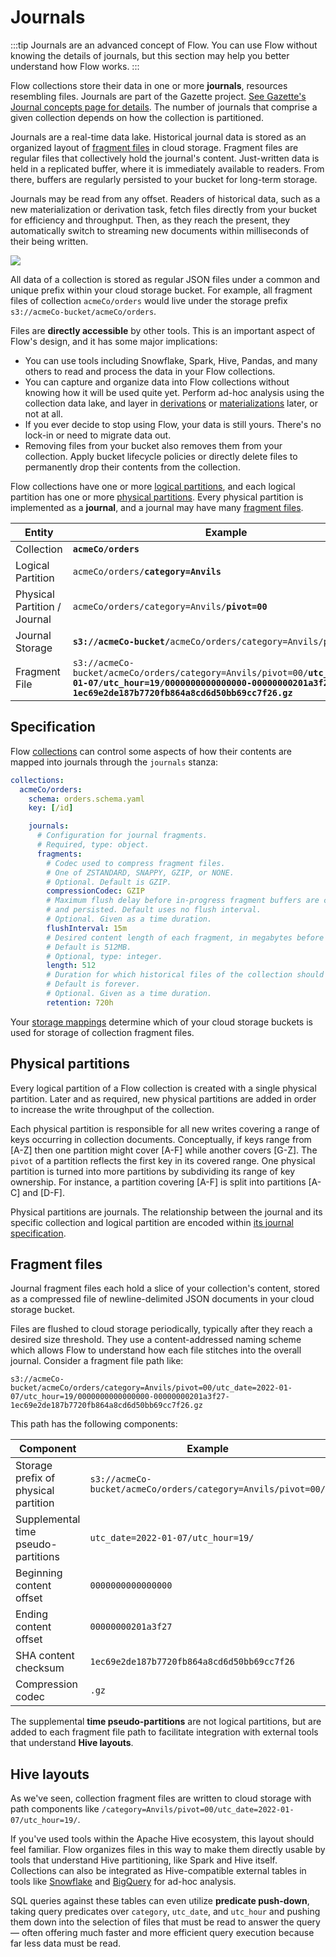 # Journals

:::tip
Journals are an advanced concept of Flow.
You can use Flow without knowing the details of journals,
but this section may help you better understand how Flow works.
:::

Flow collections store their data in one or more **journals**,
resources resembling files.
Journals are part of the Gazette project.
[See Gazette's Journal concepts page for details](
https://gazette.readthedocs.io/en/latest/brokers-concepts.html#journals).
The number of journals that comprise a given collection depends
on how the collection is partitioned.

Journals are a real-time data lake.
Historical journal data is stored as an organized layout of
[fragment files](#fragment-files) in cloud storage.
Fragment files are regular files that collectively hold the journal's content.
Just-written data is held in a replicated buffer,
where it is immediately available to readers.
From there, buffers are regularly persisted
to your bucket for long-term storage.

Journals may be read from any offset.
Readers of historical data,
such as a new materialization or derivation task,
fetch files directly from your bucket for efficiency and throughput.
Then, as they reach the present, they automatically switch to
streaming new documents within milliseconds of their being written.

![](<journals.svg>)

All data of a collection is stored as regular JSON files
under a common and unique prefix within your cloud storage bucket.
For example, all fragment files of collection `acmeCo/orders`
would live under the storage prefix
`s3://acmeCo-bucket/acmeCo/orders`.

Files are **directly accessible** by other tools.
This is an important aspect of Flow's design,
and it has some major implications:

* You can use tools including Snowflake, Spark, Hive, Pandas,
  and many others to read and process the data in your Flow collections.
* You can capture and organize data into Flow collections
  without knowing how it will be used quite yet.
  Perform ad-hoc analysis using the collection data lake,
  and layer in [derivations](../derivations.md)
  or [materializations](/concepts/materialization) later,
  or not at all.
* If you ever decide to stop using Flow,
  your data is still yours.
  There's no lock-in or need to migrate data out.
* Removing files from your bucket also removes them from your collection.
  Apply bucket lifecycle policies or directly delete files to permanently
  drop their contents from the collection.

Flow collections have one or more
[logical partitions](./projections.md#logical-partitions),
and each logical partition has one or more
[physical partitions](#physical-partitions).
Every physical partition is implemented as a **journal**,
and a journal may have many [fragment files](#fragment-files).

| Entity | Example |
| --- | --- |
| Collection | **`acmeCo/orders`** |
| Logical Partition | `acmeCo/orders/`**`category=Anvils`** |
| Physical Partition / Journal | `acmeCo/orders/category=Anvils/`**`pivot=00`** |
| Journal Storage | **`s3://acmeCo-bucket/`**`acmeCo/orders/category=Anvils/pivot=00` |
| Fragment File | `s3://acmeCo-bucket/acmeCo/orders/category=Anvils/pivot=00/`**`utc_date=2022-01-07/utc_hour=19/0000000000000000-00000000201a3f27-1ec69e2de187b7720fb864a8cd6d50bb69cc7f26.gz`** |

## Specification

Flow [collections](../collections.md) can control some aspects of how
their contents are mapped into journals through the `journals` stanza:

```yaml
collections:
  acmeCo/orders:
    schema: orders.schema.yaml
    key: [/id]

    journals:
      # Configuration for journal fragments.
      # Required, type: object.
      fragments:
        # Codec used to compress fragment files.
        # One of ZSTANDARD, SNAPPY, GZIP, or NONE.
        # Optional. Default is GZIP.
        compressionCodec: GZIP
        # Maximum flush delay before in-progress fragment buffers are closed
        # and persisted. Default uses no flush interval.
        # Optional. Given as a time duration.
        flushInterval: 15m
        # Desired content length of each fragment, in megabytes before compression.
        # Default is 512MB.
        # Optional, type: integer.
        length: 512
        # Duration for which historical files of the collection should be kept.
        # Default is forever.
        # Optional. Given as a time duration.
        retention: 720h
```

Your [storage mappings](../storage-mappings.md) determine
which of your cloud storage buckets is used
for storage of collection fragment files.

## Physical partitions

Every logical partition of a Flow collection
is created with a single physical partition.
Later and as required, new physical partitions are added
in order to increase the write throughput of the collection.

Each physical partition is responsible for all new writes
covering a range of keys occurring in collection documents.
Conceptually, if keys range from [A-Z] then one partition
might cover [A-F] while another covers [G-Z].
The `pivot` of a partition reflects the first key
in its covered range.
One physical partition is turned into more partitions
by subdividing its range of key ownership.
For instance, a partition covering [A-F]
is split into partitions [A-C] and [D-F].

Physical partitions are journals.
The relationship between the journal and
its specific collection and logical partition are
encoded within
[its journal specification](
  https://gazette.readthedocs.io/en/latest/brokers-concepts.html#specifications
).

## Fragment files

Journal fragment files each hold a slice of your collection's content,
stored as a compressed file of newline-delimited JSON documents
in your cloud storage bucket.

Files are flushed to cloud storage periodically,
typically after they reach a desired size threshold.
They use a content-addressed naming scheme
which allows Flow to understand
how each file stitches into the overall journal.
Consider a fragment file path like:

`
s3://acmeCo-bucket/acmeCo/orders/category=Anvils/pivot=00/utc_date=2022-01-07/utc_hour=19/0000000000000000-00000000201a3f27-1ec69e2de187b7720fb864a8cd6d50bb69cc7f26.gz
`

This path has the following components:

| Component | Example |
| --- | --- |
| Storage prefix of physical partition | `s3://acmeCo-bucket/acmeCo/orders/category=Anvils/pivot=00/` |
| Supplemental time pseudo-partitions | `utc_date=2022-01-07/utc_hour=19/` |
| Beginning content offset | `0000000000000000` |
| Ending content offset | `00000000201a3f27` |
| SHA content checksum | `1ec69e2de187b7720fb864a8cd6d50bb69cc7f26` |
| Compression codec | `.gz` |

The supplemental **time pseudo-partitions** are not logical partitions,
but are added to each fragment file path to facilitate
integration with external tools that understand **Hive layouts**.

## Hive layouts

As we've seen,
collection fragment files are written to cloud storage
with path components like
`/category=Anvils/pivot=00/utc_date=2022-01-07/utc_hour=19/`.

If you've used tools within the Apache Hive ecosystem, this layout should feel familiar.
Flow organizes files in this way to make them directly usable
by tools that understand Hive partitioning, like Spark and Hive itself.
Collections can also be integrated as Hive-compatible external tables
in tools like
[Snowflake](https://docs.snowflake.com/en/user-guide/tables-external-intro.html#partitioned-external-tables)
and
[BigQuery](https://cloud.google.com/bigquery/docs/hive-partitioned-queries-gcs)
for ad-hoc analysis.

SQL queries against these tables can even utilize **predicate push-down**,
taking query predicates over `category`, `utc_date`, and `utc_hour`
and pushing them down into the selection of files that must be read to answer
the query — often offering much faster and more efficient query execution because
far less data must be read.